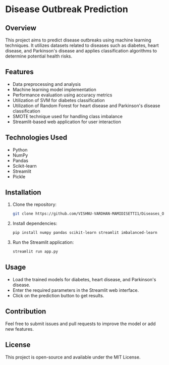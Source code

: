 # Disease Outbreak Prediction

## Overview
This project aims to predict disease outbreaks using machine learning techniques. It utilizes datasets related to diseases such as diabetes, heart disease, and Parkinson's disease and applies classification algorithms to determine potential health risks.

## Features
- Data preprocessing and analysis
- Machine learning model implementation
- Performance evaluation using accuracy metrics
- Utilization of SVM for diabetes classification
- Utilization of Random Forest for heart disease and Parkinson's disease classification
- SMOTE technique used for handling class imbalance
- Streamlit-based web application for user interaction

## Technologies Used
- Python
- NumPy
- Pandas
- Scikit-learn
- Streamlit
- Pickle

## Installation
1. Clone the repository:
   ```sh
   git clone https://github.com/VISHNU-VARDHAN-MAMIDISETTI1/Diseases_Outbreak.git
   ```
2. Install dependencies:
   ```sh
   pip install numpy pandas scikit-learn streamlit imbalanced-learn
   ```
3. Run the Streamlit application:
   ```sh
   streamlit run app.py
   ```

## Usage
- Load the trained models for diabetes, heart disease, and Parkinson's disease.
- Enter the required parameters in the Streamlit web interface.
- Click on the prediction button to get results.

## Contribution
Feel free to submit issues and pull requests to improve the model or add new features.

## License
This project is open-source and available under the MIT License.

